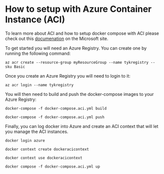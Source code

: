# How to setup with Azure Container Instance (ACI)

To learn more about ACI and how to setup docker compose with ACI please check out this [documenation](https://docs.microsoft.com/en-us/azure/container-instances/tutorial-docker-compose) on the Microsoft site.

To get started you will need an Azure Registry. You can create one by running the following command:

```az acr create --resource-group myResourceGroup --name tykregistry --sku Basic```

Once you create an Azure Registry you will need to login to it:

```az acr login --name tykregistry```

You will then need to build and push the docker-compose images to your Azure Registry:

```docker-compose -f docker-compose.aci.yml build```

```docker-compose -f docker-compose.aci.yml push```

Finally, you can log docker into Azure and create an ACI context that will let you manage the ACI instances. 

```docker login azure```

```docker context create dockeracicontext```

```docker context use dockeracicontext```

```docker compose -f docker-compose.aci.yml up```
